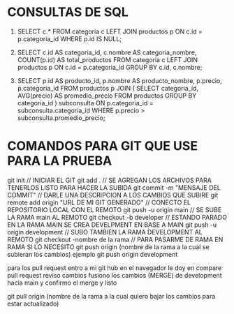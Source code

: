# CONSULTAS DE SQL 

1. SELECT c.*
FROM categoria c
LEFT JOIN productos p ON c.id = p.categoria_id
WHERE p.id IS NULL;

2. SELECT c.id AS categoria_id, c.nombre AS categoria_nombre, COUNT(p.id) AS total_productos
FROM categoria c
LEFT JOIN productos p ON c.id = p.categoria_id
GROUP BY c.id, c.nombre;

3. SELECT p.id AS producto_id, p.nombre AS producto_nombre, p.precio, p.categoria_id
FROM productos p
JOIN (
    SELECT categoria_id, AVG(precio) AS promedio_precio
    FROM productos
    GROUP BY categoria_id
) subconsulta ON p.categoria_id = subconsulta.categoria_id
WHERE p.precio > subconsulta.promedio_precio;

# COMANDOS PARA GIT QUE USE PARA LA PRUEBA

git init // INICIAR EL GIT
git add . // SE AGREGAN LOS ARCHIVOS PARA TENERLOS LISTO PARA HACER LA SUBIDA
git commit -m "MENSAJE DEL COMMIT" // DARLE UNA DESCRIPCION A LOS CAMBIOS QUE SUBIRE
git remote add origin "URL DE MI GIT GENERADO" // CONECTO EL REPOSITORIO LOCAL CON EL REMOTO
git push -u origin main // SE SUBE LA RAMA main AL REMOTO
git checkout -b developer // ESTANDO PARADO EN LA RAMA MAIN SE CREA DEVELPMENT EN BASE A MAIN
git push -u origin development // SUBO TAMBIEN LA RAMA DEVELOPMENT AL REMOTO
git checkout -nombre de la rama // PARA PASARME DE RAMA EN RAMA SI LO NECESITO
git push origin (nombre de la rama a la cual se subieran los cambios) ejemplo git push origin development

para los pull request entro a mi git hub en el navegador le doy en compare pull request reviso cambios
fusiono los cambios (MERGE) de development hacia main y confirmo el merge y listo

git pull origin (nombre de la rama a la cual quiero bajar los cambios para estar actualizado)